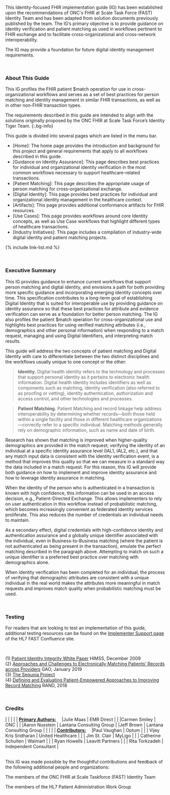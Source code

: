 <div class="stu-note" markdown="1"> 

This Identity-focused FHIR implementation guide (IG) has been established upon the recommendations of ONC's FHIR at Scale Task Force (FAST) Identity Team and has been adapted from solution documents previously published by the team. The IG’s primary objective is to provide guidance on identity verification and patient matching as used in workflows pertinent to FHIR exchange and to facilitate cross-organizational and cross-network interoperability. 

 

The IG may provide a foundation for future digital identity management requirements. 
</div> 

 

&emsp;&emsp;   
### About This Guide 

This IG profiles the FHIR patient $match operation for use in cross-organizational workflows and serves as a set of best practices for person matching and identity management in similar FHIR transactions, as well as in other non-FHIR transaction types. 

The requirements described in this guide are intended to align with the solutions originally proposed by the ONC FHIR at Scale Task Force’s Identity Tiger Team. 
{:.bg-info} 

This guide is divided into several pages which are listed in the menu bar. 

- [Home]\: The home page provides the introduction and background for this project and general requirements that apply to all workflows described in this guide. 
- [Guidance on Identity Assurance]\: This page describes best practices for individual and organizational identity verification in the most common workflows necessary to support healthcare-related transactions. 
- [Patient Matching]\: This page describes the appropriate usage of person matching for cross-organizational exchange. 
- [Digital Identity]\: This page provides best practices for individual and organizational identity management in the healthcare context. 
- [Artifacts]\: This page provides additional conformance artifacts for FHIR resources.
- [Use Cases]\: This page provides workflows around core Identity concepts, as well as Use Case workflows that highlight different types of healthcare transactions. 
- [Industry Initiatives]\: This page includes a compilation of industry-wide digital identity and patient matching projects.

{% include link-list.md %} 

&emsp;&emsp;   
### Executive Summary 

This IG provides guidance to enhance current workflows that support person matching and digital identity, and envisions a path for both providing more specific guidance and incorporating emerging identity concepts over time. This specification contributes to a long-term goal of establishing Digital Identity that is suited for interoperable use by providing guidance on identity assurance so that these best practices for attribute and evidence verification can serve as a foundation for better person matching. The IG also profiles the patient $match operation for cross-organizational use and highlights best practices for using verified matching attributes (i.e., demographics and other personal information) when responding to a match request, managing and using Digital Identifiers, and interpreting match results. 

This guide will address the two concepts of patient matching and Digital Identity with care to differentiate between the two distinct disciplines and the workflows usually unique to one concept or the other:   

> **Identity.**  Digital health identity refers to the technology and processes that support personal identity as it pertains to electronic health information. Digital health identity includes identifiers as well as components such as matching, identity verification (also referred to as proofing or vetting), identity authentication, authorization and access control, and other technologies and processes.  

> **Patient Matching.**  Patient Matching and record linkage help address interoperability by determining whether records—both those held within a single facility and those in different healthcare organizations—correctly refer to a specific individual. Matching methods generally rely on demographic information, such as name and date of birth. 

Research has shown that matching is improved when higher-quality demographics are provided in the match request; verifying the identity of an individual at a specific identity assurance level (IAL1, IAL2, etc.), and that any match input data is consistent with the identity verification event, is a method that improves this quality so that we can measure in a standard way the data included in a match request. For this reason, this IG will provide both guidance on how to implement and improve identity assurance and how to leverage identity assurance in matching. 

When the identity of the person who is authenticated in a transaction is known with high confidence, this information can be used in an access decision, e.g., Patient-Directed Exchange. This allows implementers to rely on user authentication in this workflow instead of probabilistic matching, which becomes increasingly convenient as federated identity services proliferate. This also reduces the number of credentials an individual needs to maintain. 

As a secondary effect, digital credentials with high-confidence identity and authentication assurance and a globally unique identifier associated with the individual, even in Business-to-Business matching (where the patient is not authenticated as being present in the transaction), emulate the perfect matching described in the paragraph above. Attempting to match on such a unique identifier is a preferred best practice over matching with demographics alone. 

When identity verification has been completed for an individual, the process of verifying that demographic attributes are consistent with a unique individual in the real world makes the attributes more meaningful in match requests and improves match quality when probabilistic matching must be used.

&emsp;&emsp; 

### Testing 

For readers that are looking to test an implementation of this guide, additional testing resources can be found on the [Implementer Support page](https://confluence.hl7.org/display/FAST/FAST+Implementer+Support) of the HL7 FAST Confluence site.   

&emsp;&emsp; 


(1)  <a href="https://www.justassociates.com/application/files/1414/9134/1517/PIIWhitePaper.pdf">Patient Identity Integrity White Paper</a>  HIMSS, December 2009   
(2)  <a href="https://www.gao.gov/assets/gao-19-197.pdf">Approaches and Challenges to Electronically Matching Patients’ Records across Providers</a>  GAO, January 2019   
(3)  <a href="https://sequoiaproject.org/resources/patient-matching/">The Sequoia Project</a>     
(4)  <a href="https://www.rand.org/content/dam/rand/pubs/research_reports/RR2200/RR2275/RAND_RR2275.pdf">Defining and Evaluating Patient-Empowered Approaches to Improving Record Matching</a>  RAND, 2018 

&emsp;&emsp;   

### Credits   
<style> 
table, th, td  
{ 
  border: 1px solid White;  
  padding: 2px 
} 
</style> 
|  |    |    | 
| <u><b>Primary Authors:</b></u>&emsp; |Julie Maas  | EMR Direct        | 
|   |Carmen Smiley  | ONC        | 
|   |Aaron Nusstein  | Lantana Consulting Group 
|   |Jeff Brown  | Lantana Consulting Group 
|   |         |  | 
| <u><b>Contributors:</b></u>&emsp;  |Paul Vaughan  | Optum        | 
|   | Vijey Kris Sridharan | United Healthcare | 
|   | Jim St. Clair | MyLigo | 
|   | Catherine Schulten | Walmart | 
|   | Ryan Howells | Leavitt Partners | 
|   | Rita Torkzadeh | Independent Consultant | 

&emsp;&emsp;   
This IG was made possible by the thoughtful contributions and feedback of the following additional people and organizations: 

The members of the ONC FHIR at Scale Taskforce (FAST) Identity Team 

The members of the HL7 Patient Administration Work Group 

 

 

 
